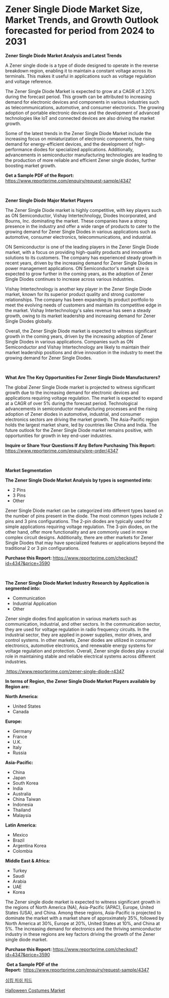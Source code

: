 <p><h1>Zener Single Diode Market Size, Market Trends, and Growth Outlook forecasted for period from 2024 to 2031</h1></p><p><strong>Zener Single Diode Market Analysis and Latest Trends</strong></p>
<p><p>A Zener single diode is a type of diode designed to operate in the reverse breakdown region, enabling it to maintain a constant voltage across its terminals. This makes it useful in applications such as voltage regulation and voltage reference.</p><p>The Zener Single Diode Market is expected to grow at a CAGR of 3.20% during the forecast period. This growth can be attributed to increasing demand for electronic devices and components in various industries such as telecommunications, automotive, and consumer electronics. The growing adoption of portable electronic devices and the development of advanced technologies like IoT and connected devices are also driving the market growth.</p><p>Some of the latest trends in the Zener Single Diode Market include the increasing focus on miniaturization of electronic components, the rising demand for energy-efficient devices, and the development of high-performance diodes for specialized applications. Additionally, advancements in semiconductor manufacturing technologies are leading to the production of more reliable and efficient Zener single diodes, further boosting market growth.</p></p>
<p><strong>Get a Sample PDF of the Report:&nbsp;</strong> <a href="https://www.reportprime.com/enquiry/request-sample/4347">https://www.reportprime.com/enquiry/request-sample/4347</a></p>
<p>&nbsp;</p>
<p><strong>Zener Single Diode Major Market Players</strong></p>
<p><p>The Zener Single Diode market is highly competitive, with key players such as ON Semiconductor, Vishay Intertechnology, Diodes Incorporated, and Bourns, Inc. dominating the market. These companies have a strong presence in the industry and offer a wide range of products to cater to the growing demand for Zener Single Diodes in various applications such as automotive, consumer electronics, telecommunications, and industrial.</p><p>ON Semiconductor is one of the leading players in the Zener Single Diode market, with a focus on providing high-quality products and innovative solutions to its customers. The company has experienced steady growth in recent years, driven by the increasing demand for Zener Single Diodes in power management applications. ON Semiconductor's market size is expected to grow further in the coming years, as the adoption of Zener Single Diodes continues to increase across various industries.</p><p>Vishay Intertechnology is another key player in the Zener Single Diode market, known for its superior product quality and strong customer relationships. The company has been expanding its product portfolio to meet the evolving needs of customers and maintain its competitive edge in the market. Vishay Intertechnology's sales revenue has seen a steady growth, owing to its market leadership and increasing demand for Zener Single Diodes globally.</p><p>Overall, the Zener Single Diode market is expected to witness significant growth in the coming years, driven by the increasing adoption of Zener Single Diodes in various applications. Companies such as ON Semiconductor and Vishay Intertechnology are likely to maintain their market leadership positions and drive innovation in the industry to meet the growing demand for Zener Single Diodes.</p></p>
<p>&nbsp;</p>
<p><strong>What Are The Key Opportunities For Zener Single Diode Manufacturers?</strong></p>
<p><p>The global Zener Single Diode market is projected to witness significant growth due to the increasing demand for electronic devices and applications requiring voltage regulation. The market is expected to expand at a CAGR of over 5% during the forecast period. Technological advancements in semiconductor manufacturing processes and the rising adoption of Zener diodes in automotive, industrial, and consumer electronics sectors are driving the market growth. The Asia-Pacific region holds the largest market share, led by countries like China and India. The future outlook for the Zener Single Diode market remains positive, with opportunities for growth in key end-user industries.</p></p>
<p><strong>Inquire or Share Your Questions If Any Before Purchasing This Report:</strong> <a href="https://www.reportprime.com/enquiry/pre-order/4347">https://www.reportprime.com/enquiry/pre-order/4347</a></p>
<p>&nbsp;</p>
<p><strong>Market Segmentation</strong></p>
<p><strong>The Zener Single Diode Market Analysis by types is segmented into:</strong></p>
<p><ul><li>2 Pins</li><li>3 Pins</li><li>Other</li></ul></p>
<p><p>Zener Single Diode market can be categorized into different types based on the number of pins present in the diode. The most common types include 2 pins and 3 pins configurations. The 2-pin diodes are typically used for simple applications requiring voltage regulation. The 3-pin diodes, on the other hand, offer more functionality and are commonly used in more complex circuit designs. Additionally, there are other markets for Zener Single Diodes that may have specialized features or applications beyond the traditional 2 or 3 pin configurations.</p></p>
<p><strong>Purchase this Report:&nbsp;</strong><a href="https://www.reportprime.com/checkout?id=4347&price=3590">https://www.reportprime.com/checkout?id=4347&price=3590</a></p>
<p>&nbsp;</p>
<p><strong>The Zener Single Diode Market Industry Research by Application is segmented into:</strong></p>
<p><ul><li>Communication</li><li>Industrial Application</li><li>Other</li></ul></p>
<p><p>Zener single diodes find application in various markets such as communication, industrial, and other sectors. In the communication sector, they are used for voltage regulation in radio frequency circuits. In the industrial sector, they are applied in power supplies, motor drives, and control systems. In other markets, Zener diodes are utilized in consumer electronics, automotive electronics, and renewable energy systems for voltage regulation and protection. Overall, Zener single diodes play a crucial role in maintaining stable and reliable electrical systems across different industries.</p></p>
<p><a href="https://www.reportprime.com/zener-single-diode-r4347">&nbsp;https://www.reportprime.com/zener-single-diode-r4347</a></p>
<p><strong>In terms of Region, the Zener Single Diode Market Players available by Region are:</strong></p>
<p>
    <p> <strong> North America: </strong>
        <ul>
            <li>United States</li>
            <li>Canada</li>
        </ul>
        </p> 
    <p> <strong> Europe: </strong>
        <ul>
            <li>Germany</li>
            <li>France</li>
            <li>U.K.</li>
            <li>Italy</li>
            <li>Russia</li>
        </ul>
        </p> 
    <p> <strong> Asia-Pacific: </strong>
        <ul>
            <li>China</li>
            <li>Japan</li>
            <li>South Korea</li>
            <li>India</li>
            <li>Australia</li>
            <li>China Taiwan</li>
            <li>Indonesia</li>
            <li>Thailand</li>
            <li>Malaysia</li>
        </ul>
        </p> 
    <p> <strong> Latin America: </strong>
        <ul>
            <li>Mexico</li>
            <li>Brazil</li>
            <li>Argentina Korea</li>
            <li>Colombia</li>
        </ul>
        </p> 
    <p> <strong> Middle East & Africa: </strong>
        <ul>
            <li>Turkey</li>
            <li>Saudi</li>
            <li>Arabia</li>
            <li>UAE</li>
            <li>Korea</li>
        </ul>
    </p>
    </p>
<p><p>The Zener single diode market is expected to witness significant growth in the regions of North America (NA), Asia-Pacific (APAC), Europe, United States (USA), and China. Among these regions, Asia-Pacific is projected to dominate the market with a market share of approximately 35%, followed by North America at 30%, Europe at 20%, United States at 10%, and China at 5%. The increasing demand for electronics and the thriving semiconductor industry in these regions are key factors driving the growth of the Zener single diode market.</p></p>
<p><strong>Purchase this Report: </strong><a href="https://www.reportprime.com/checkout?id=4347&price=3590">https://www.reportprime.com/checkout?id=4347&price=3590</a></p>
<p>&nbsp;<strong>Get a Sample PDF of the Report:&nbsp;&nbsp;</strong><a href="https://www.reportprime.com/enquiry/request-sample/4347">https://www.reportprime.com/enquiry/request-sample/4347</a></p>
<p><strong></strong></p>
<p><p><a href="https://github.com/lzrvbyqzftro57/Market-Research-Report-List-2/blob/main/221283170015.md">싱킹 피쉬 피드</a></p><p><a href="https://issuu.com/reportprime-2/docs/halloween-costumes-market-size-2030.pptx">Halloween Costumes Market</a></p></p>